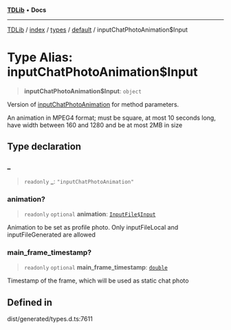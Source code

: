 [**TDLib**](../../../../../../README.md) • **Docs**

***

[TDLib](../../../../../../modules.md) / [index](../../../../../README.md) / [types](../../../README.md) / [default](../README.md) / inputChatPhotoAnimation$Input

# Type Alias: inputChatPhotoAnimation$Input

> **inputChatPhotoAnimation$Input**: `object`

Version of [inputChatPhotoAnimation](inputChatPhotoAnimation.md) for method parameters.

An animation in MPEG4 format; must be square, at most 10 seconds long, have width between 160 and 1280 and be at most 2MB in size

## Type declaration

### \_

> `readonly` **\_**: `"inputChatPhotoAnimation"`

### animation?

> `readonly` `optional` **animation**: [`InputFile$Input`](InputFile$Input.md)

Animation to be set as profile photo. Only inputFileLocal and inputFileGenerated are allowed

### main\_frame\_timestamp?

> `readonly` `optional` **main\_frame\_timestamp**: [`double`](double.md)

Timestamp of the frame, which will be used as static chat photo

## Defined in

dist/generated/types.d.ts:7611
